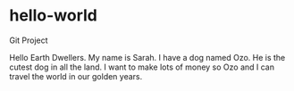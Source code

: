 # hello-world
Git Project 

Hello Earth Dwellers.
My name is Sarah. I have a dog named Ozo. He is the cutest dog in all the land.
I want to make lots of money so Ozo and I can travel the world in our golden years. 
